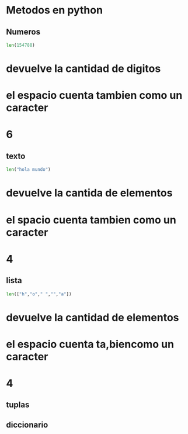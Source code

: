 # Metodos en python
## Numeros

```python
len(154788)
```
# devuelve la cantidad de digitos
# el espacio cuenta tambien como un caracter
# 6
## texto
```python
len("hola mundo")
```

# devuelve la cantida de elementos
# el spacio cuenta tambien como un caracter 
# 4
## lista
```python
len(["h","o"," ","","a"])
```
# devuelve la cantidad de elementos
# el espacio cuenta ta,biencomo un caracter
# 4
## tuplas
## diccionario
